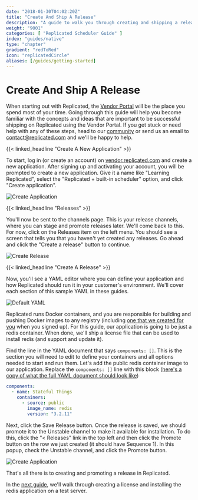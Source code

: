```yaml
---
date: "2018-01-30T04:02:20Z"
title: "Create And Ship A Release"
description: "A guide to walk you through creating and shipping a release in Replicated"
weight: "9001"
categories: [ "Replicated Scheduler Guide" ]
index: "guides/native"
type: "chapter"
gradient: "redToRed"
icon: "replicatedCircle"
aliases: [/guides/getting-started]
---
```


# Create And Ship A Release

When starting out with Replicated, the [Vendor Portal](https://vendor.replicated.com) will be the place you spend most of your time. Going through this guide will help you become familiar with the concepts and ideas that are important to be successful shipping on Replicated using the Vendor Portal. If you get stuck or need help with any of these steps, head to our [community](https://help.replicated.com/community/) or send us an email to [contact@replicated.com](mailto:contact@replicated.com) and we'll be happy to help.

{{< linked_headline "Create A New Application" >}}

To start, log in (or create an account) on [vendor.replicated.com](https://vendor.replicated.com) and create a new application. After signing up and activating your account, you will be prompted to create a new application. Give it a name like "Learning Replicated", select the "Replicated + built-in scheduler" option, and click "Create application".

![Create Application](/images/guides/native/create-app.png)

{{< linked_headline "Releases" >}}

You'll now be sent to the channels page. This is your release channels, where you can stage and promote releases later. We'll come back to this. For now, click on the Releases item on the left menu. You should see a screen that tells you that you haven't yet created any releases. Go ahead and click the "Create a release" button to continue.

![Create Release](/images/guides/native/create-release.png)

{{< linked_headline "Create A Release" >}}

Now, you'll see a YAML editor where you can define your application and how Replicated should run it in your customer's environment. We'll cover each section of this sample YAML in these guides.

![Default YAML](/images/guides/native/default-yaml.png)

Replicated runs Docker containers, and you are responsible for building and pushing Docker images to any registry (including [one that we created for you](/docs/native/getting-started/docker-registries) when you signed up). For this guide, our application is going to be just a redis container. When done, we'll ship a license file that can be used to install redis (and support and update it).

Find the line in the YAML document that says `components: []`. This is the section you will need to edit to define your containers and all options needed to start and run them. Let's add the public redis container image to our application. Replace the `components: []` line with this block ([here's a copy of what the full YAML document should look like](https://gist.github.com/marccampbell/3c05d46e85ccbc3cf6dfa884431515e6))

```yaml
components:
  - name: Stateful Things
    containers:
      - source: public
        image_name: redis
        version: "3.2.11"
```

Next, click the Save Release button. Once the release is saved, we should promote it to the Unstable channel to make it available for installation. To do this, click the "< Releases" link in the top left and then click the Promote button on the row we just created (it should have Sequence 1). In this popup, check the Unstable channel, and click the Promote button.

![Create Application](/images/guides/native/promote-release.png)

That's all there is to creating and promoting a release in Replicated.

In the [next guide](../install), we'll walk through creating a license and installing the redis application on a test server.

